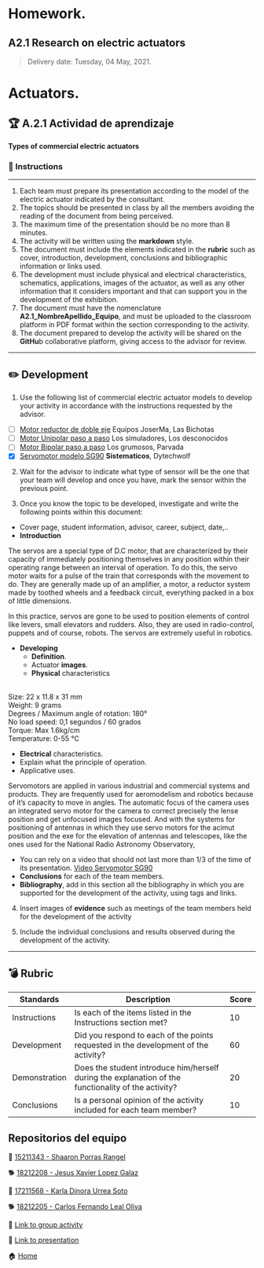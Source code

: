 # **Homework.**  

## A2.1 Research on electric actuators

> Delivery date: Tuesday, 04 May, 2021.
> 

# Actuators.

## :trophy: A.2.1 Actividad de aprendizaje

**Types of commercial electric actuators**



### :blue_book: Instructions
___

1. Each team must prepare its presentation according to the model of the electric actuator indicated by the consultant.
2. The topics should be presented in class by all the members avoiding the reading of the document from being perceived.
3. The maximum time of the presentation should be no more than 8 minutes.
4. The activity will be written using the **markdown** style.
5. The document must include the elements indicated in the **rubric** such as cover, introduction, development, conclusions and bibliographic information or links used.
6. The development must include physical and electrical characteristics, schematics, applications, images of the actuator, as well as any other information that it considers important and that can support you in the development of the exhibition.
7. The document must have the nomenclature **A2.1_NombreApellido_Equipo**, and must be uploaded to the classroom platform in PDF format within the section corresponding to the activity.
8. The document prepared to develop the activity will be shared on the **GitHu**b collaborative platform, giving access to the advisor for review.

___

## :pencil2: Development

1. Use the following list of commercial electric actuator models to develop your activity in accordance with the instructions requested by the advisor.
  - [ ] [Motor reductor de doble eje](https://articulo.mercadolibre.com.mx/MLM-651722486-motor-reductor-de-doble-eje-recto-3-vcc-mot-120-_JM?quantity=1#position=3&type=item&tracking_id=36396cb4-7b75-41a3-97e3-a0c6af6709c3) Equipos JoserMa, Las Bichotas
  - [ ] [Motor Unipolar paso a paso](https://articulo.mercadolibre.com.mx/MLM-587352935-motor-a-pasos-pm55l-048-unipolar-75-por-paso-con-cables-_JM?quantity=1#position=3&type=item&tracking_id=1a7ba1b9-b483-4d15-889f-2b970c4779c2) Los simuladores, Los desconocidos
  - [ ] [Motor Bipolar paso a paso](https://articulo.mercadolibre.com.mx/MLM-783827003-motores-a-pasos-nema-23-bipolar-13kg-minebea-japones-arduino-_JM?quantity=1#position=2&type=item&tracking_id=f05c36d1-e3e0-4d19-b76e-8bbd132124fd) Los grumosos, Parvada
  - [x] [Servomotor modelo SG90](https://articulo.mercadolibre.com.mx/MLM-618694358-micro-servomotor-sg90-robotica-arduino-16-kg-servo-motor-_JM?quantity=1&variation=23651072471#position=1&type=item&tracking_id=4b156b79-3721-4fc1-9ef0-4f378d92e1ef) **Sistematicos**, Dytechwolf

2. Wait for the advisor to indicate what type of sensor will be the one that your team will develop and once you have, mark the sensor within the previous point.

3. Once you know the topic to be developed, investigate and write the following points within this document:
- Cover page, student information, advisor, career, subject, date,..
- **Introduction** 

The servos are a special type of D.C motor, that are characterized by their capacity of immediately positioning themselves in any position within their operating range between an interval of operation. To do this, the servo motor waits for a pulse of the train that corresponds with the movement to do. They are generally made up of an amplifier, a motor, a reductor system made by toothed wheels and a feedback circuit, everything packed in a box of little dimensions.

In this practice, servos are gone to be used to position elements of control like levers, small elevators and rudders. Also, they are used in radio-control, puppets and of course, robots. The servos are extremely useful in robotics.
- **Developing**
  - **Definition**.
  - Actuator **images**.
  - **Physical** characteristics
  <br>
Size: 22 x 11.8 x 31 mm   <br>
Weight: 9 grams   <br>
Degrees / Maximum angle of rotation: 180°  <br>
No load speed: 0,1 segundos / 60 grados  <br>
Torque: Max 1.6kg/cm  <br>
Temperature: 0-55 °C   <br>

  - **Electrical** characteristics.
  - Explain what the principle of operation.
  - Applicative uses.
  
Servomotors are applied in various industrial and commercial systems and products. 
They are frequently used for aeromodelism and robotics because of it’s capacity to move in angles.
The automatic focus of the camera uses an integrated servo motor for the camera to correct precisely the lense position  and get unfocused images focused. 
And with the systems for positioning of antennas in which they use servo motors for the acimut position  and the exe for the elevation of antennas and telescopes, like the ones used for the National Radio Astronomy Observatory,

  - You can rely on a video that should not last more than 1/3 of the time of its presentation.
  [Video Servomotor SG90](https://youtu.be/Lcmk9wZOlx0)
- **Conclusions** for each of the team members.
- **Bibliography**, add in this section all the bibliography in which you are supported for the development of the activity, using tags and links.

4. Insert images of **evidence** such as meetings of the team members held for the development of the activity

5. Include the individual conclusions and results observed during the development of the activity.

___

## :bomb: Rubric

| **Standards** | **Description**                                                                                       | **Score** |
| ------------- | ----------------------------------------------------------------------------------------------------- | --------- |
| Instructions  | Is each of the items listed in the Instructions section met?                                          | 10        |
| Development   | Did you respond to each of the points requested in the development of the activity?                   | 60        |
| Demonstration | Does the student introduce him/herself during the explanation of the functionality of the activity?   | 20        |
| Conclusions   | Is a personal opinion of the activity included for each team member?                                  | 10        |


## Repositorios del equipo

🥞 [15211343 - Shaaron Porras Rangel](https://github.com/ShaaronPR/Tareas)

🐕 [18212208 - Jesus Xavier Lopez Galaz](https://github.com/LopezJesus/Sistemas-Programables)

🧀 [17211568 - Karla Dinora Urrea Soto](https://github.com/Karldin11/SistemasProgramables)

🐕 [18212205 - Carlos Fernando Leal Oliva](https://github.com/FernandoOliva18212205/SistemasProgramables)

:file_folder: [Link to group activity](https://github.com/ShaaronPR/Sistemas-Programables/blob/main/A2.1_NombreApellido_Sistematicos.md)

:file_folder: [Link to presentation](---)


:house: [Home](https://github.com/ShaaronPR/Sistemas-Programables)

